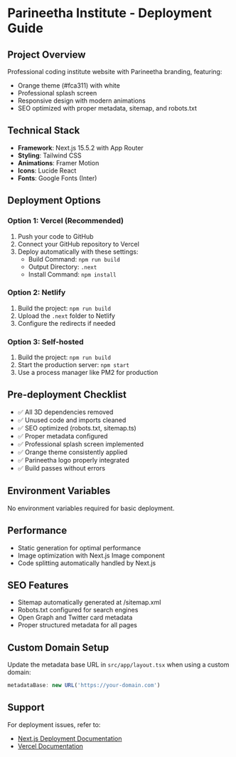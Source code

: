 # Parineetha Institute - Deployment Guide

## Project Overview
Professional coding institute website with Parineetha branding, featuring:
- Orange theme (#fca311) with white
- Professional splash screen
- Responsive design with modern animations
- SEO optimized with proper metadata, sitemap, and robots.txt

## Technical Stack
- **Framework**: Next.js 15.5.2 with App Router
- **Styling**: Tailwind CSS
- **Animations**: Framer Motion
- **Icons**: Lucide React
- **Fonts**: Google Fonts (Inter)

## Deployment Options

### Option 1: Vercel (Recommended)
1. Push your code to GitHub
2. Connect your GitHub repository to Vercel
3. Deploy automatically with these settings:
   - Build Command: `npm run build`
   - Output Directory: `.next`
   - Install Command: `npm install`

### Option 2: Netlify
1. Build the project: `npm run build`
2. Upload the `.next` folder to Netlify
3. Configure the redirects if needed

### Option 3: Self-hosted
1. Build the project: `npm run build`
2. Start the production server: `npm start`
3. Use a process manager like PM2 for production

## Pre-deployment Checklist
- ✅ All 3D dependencies removed
- ✅ Unused code and imports cleaned
- ✅ SEO optimized (robots.txt, sitemap.ts)
- ✅ Proper metadata configured
- ✅ Professional splash screen implemented
- ✅ Orange theme consistently applied
- ✅ Parineetha logo properly integrated
- ✅ Build passes without errors

## Environment Variables
No environment variables required for basic deployment.

## Performance
- Static generation for optimal performance
- Image optimization with Next.js Image component
- Code splitting automatically handled by Next.js

## SEO Features
- Sitemap automatically generated at /sitemap.xml
- Robots.txt configured for search engines
- Open Graph and Twitter card metadata
- Proper structured metadata for all pages

## Custom Domain Setup
Update the metadata base URL in `src/app/layout.tsx` when using a custom domain:
```javascript
metadataBase: new URL('https://your-domain.com')
```

## Support
For deployment issues, refer to:
- [Next.js Deployment Documentation](https://nextjs.org/docs/deployment)
- [Vercel Documentation](https://vercel.com/docs)
